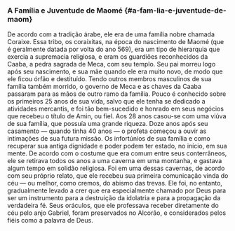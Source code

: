### A Família e Juventude de Maomé {#a-fam-lia-e-juventude-de-maom}

De acordo com a tradição árabe, ele era de uma família nobre chamada Coraixe. Essa tribo, os coraixitas, na época do nascimento de Maomé (que é geralmente datada por volta do ano 569), era um tipo de hierarquia que exercia a supremacia religiosa, e eram os guardiões reconhecidos da Caaba, a pedra sagrada de Meca, com seu templo. Seu pai morreu logo após seu nascimento, e sua mãe quando ele era muito novo, de modo que ele ficou órfão e destituído. Tendo outros membros masculinos de sua família também morrido, o governo de Meca e as chaves da Caaba passaram para as mãos de outro ramo da família. Pouco é conhecido sobre os primeiros 25 anos de sua vida, salvo que ele tenha se dedicado a atividades mercantis, e foi tão bem-sucedido e honrado em seus negócios que recebeu o título de Amin, ou fiel. Aos 28 anos casou-se com uma viúva de sua família, que possuía uma grande riqueza. Doze anos após seu casamento — quando tinha 40 anos — o profeta começou a ouvir as intimações de sua futura missão. Os infortúnios de sua família e como recuperar sua antiga dignidade e poder podem ter estado, no início, em sua mente. De acordo com o costume que era comum entre seus conterrâneos, ele se retirava todos os anos a uma caverna em uma montanha, e gastava algum tempo em solidão religiosa. Foi em uma dessas cavernas, de acordo com seu próprio relato, que ele recebeu sua primeira comunicação vinda do céu — ou melhor, como cremos, do abismo das trevas. Ele foi, no entanto, gradualmente levado a crer que era especialmente chamado por Deus para ser um instrumento para a destruição da idolatria e para a propagação da verdadeira fé. Seus oráculos, que ele professava receber diretamente do céu pelo anjo Gabriel, foram preservados no Alcorão, e considerados pelos fiéis como a palavra de Deus.